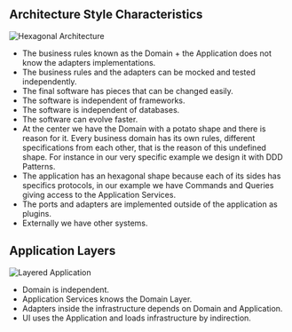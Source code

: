 ## Architecture Style Characteristics

![Hexagonal Architecture](https://raw.githubusercontent.com/ivanpaulovich/caju/master/images/hexagonal.png)

* The business rules known as the Domain + the Application does not know the adapters implementations.
* The business rules and the adapters can be mocked and tested independently.
* The final software has pieces that can be changed easily.
* The software is independent of frameworks.
* The software is independent of databases.
* The software can evolve faster.
* At the center we have the Domain with a potato shape and there is reason for it. Every business domain has its own rules, different specifications from each other, that is the reason of this undefined shape. For instance in our very specific example we design it with DDD Patterns.
* The application has an hexagonal shape because each of its sides has specifics protocols, in our example we have Commands and Queries giving access to the Application Services.
* The ports and adapters are implemented outside of the application as plugins.
* Externally we have other systems.

## Application Layers

![Layered Application](https://raw.githubusercontent.com/ivanpaulovich/caju/master/images/Layers.png)

* Domain is independent.
* Application Services knows the Domain Layer.
* Adapters inside the infrastructure depends on Domain and Application.
* UI uses the Application and loads infrastructure by indirection.
